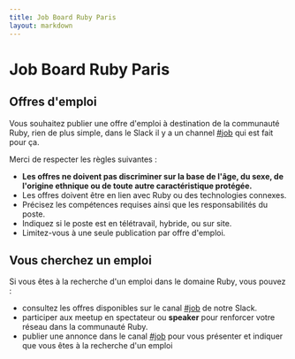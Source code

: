 ```yaml
---
title: Job Board Ruby Paris
layout: markdown
---
```


# Job Board Ruby Paris

## Offres d'emploi

Vous souhaitez publier une offre d'emploi à destination de la communauté Ruby, rien de plus simple, dans le Slack il y a un channel [#job](https://slack.com/app_redirect?channel=C0B4481QX&selected_team_id=T042KF3JR) qui est fait pour ça.

Merci de respecter les règles suivantes :

- **Les offres ne doivent pas discriminer sur la base de l'âge, du sexe, de l'origine ethnique ou de toute autre caractéristique protégée.**
- Les offres doivent être en lien avec Ruby ou des technologies connexes.
- Précisez les compétences requises ainsi que les responsabilités du poste.
- Indiquez si le poste est en télétravail, hybride, ou sur site.
- Limitez-vous à une seule publication par offre d'emploi.

## Vous cherchez un emploi

Si vous êtes à la recherche d'un emploi dans le domaine Ruby, vous pouvez :

- consultez les offres disponibles sur le canal [#job](https://slack.com/app_redirect?channel=C0B4481QX&selected_team_id=T042KF3JR) de notre Slack.
- participer aux meetup en spectateur ou **speaker** pour renforcer votre réseau dans la communauté Ruby.
- publier une annonce dans le canal [#job](https://slack.com/app_redirect?channel=C0B4481QX&selected_team_id=T042KF3JR) pour vous présenter et indiquer que vous êtes à la recherche d'un emploi
